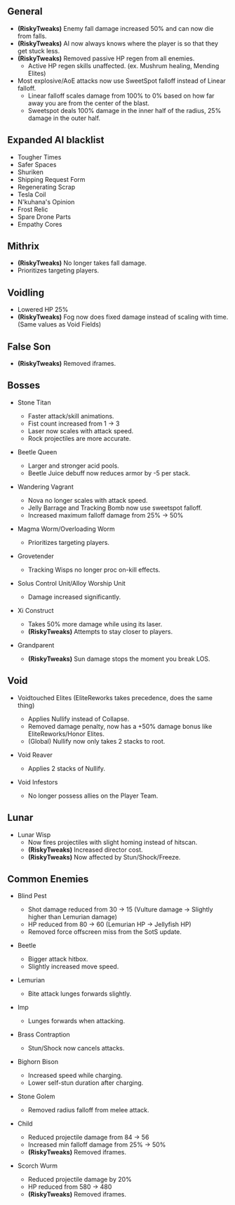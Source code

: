 ## General

- **(RiskyTweaks)** Enemy fall damage increased 50% and can now die from falls.
- **(RiskyTweaks)** AI now always knows where the player is so that they get stuck less.
- **(RiskyTweaks)** Removed passive HP regen from all enemies.
	- Active HP regen skills unaffected. (ex. Mushrum healing, Mending Elites)
- Most explosive/AoE attacks now use SweetSpot falloff instead of Linear falloff.
	- Linear falloff scales damage from 100% to 0% based on how far away you are from the center of the blast.
	- Sweetspot deals 100% damage in the inner half of the radius, 25% damage in the outer half.

## Expanded AI blacklist

- Tougher Times
- Safer Spaces
- Shuriken
- Shipping Request Form
- Regenerating Scrap
- Tesla Coil
- N'kuhana's Opinion
- Frost Relic
- Spare Drone Parts
- Empathy Cores

## Mithrix

- **(RiskyTweaks)** No longer takes fall damage.
- Prioritizes targeting players.
	
## Voidling

- Lowered HP 25%
- **(RiskyTweaks)** Fog now does fixed damage instead of scaling with time. (Same values as Void Fields)

## False Son

- **(RiskyTweaks)** Removed iframes.

## Bosses

- Stone Titan
	- Faster attack/skill animations.
	- Fist count increased from 1 -> 3
	- Laser now scales with attack speed.
	- Rock projectiles are more accurate.
	
- Beetle Queen
	- Larger and stronger acid pools.
	- Beetle Juice debuff now reduces armor by -5 per stack.
	
- Wandering Vagrant
	- Nova no longer scales with attack speed.
	- Jelly Barrage and Tracking Bomb now use sweetspot falloff.
	- Increased maximum falloff damage from 25% -> 50%
	
- Magma Worm/Overloading Worm
	- Prioritizes targeting players.
	
- Grovetender
	- Tracking Wisps no longer proc on-kill effects.
	
- Solus Control Unit/Alloy Worship Unit
	- Damage increased significantly.
	
- Xi Construct
	- Takes 50% more damage while using its laser.
	- **(RiskyTweaks)** Attempts to stay closer to players.
	
- Grandparent
	- **(RiskyTweaks)** Sun damage stops the moment you break LOS.

## Void

- Voidtouched Elites (EliteReworks takes precedence, does the same thing)
	- Applies Nullify instead of Collapse.
	- Removed damage penalty, now has a +50% damage bonus like EliteReworks/Honor Elites.
	- (Global) Nullify now only takes 2 stacks to root.
	
- Void Reaver
	- Applies 2 stacks of Nullify.
	
- Void Infestors
	- No longer possess allies on the Player Team.
	
## Lunar

- Lunar Wisp
	- Now fires projectiles with slight homing instead of hitscan.
	- **(RiskyTweaks)** Increased director cost.
	- **(RiskyTweaks)** Now affected by Stun/Shock/Freeze.
	
## Common Enemies

- Blind Pest
	- Shot damage reduced from 30 -> 15 (Vulture damage -> Slightly higher than Lemurian damage)
	- HP reduced from 80 -> 60 (Lemurian HP -> Jellyfish HP)
	- Removed force offscreen miss from the SotS update.
	
- Beetle
	- Bigger attack hitbox.
	- Slightly increased move speed.
	
- Lemurian
	- Bite attack lunges forwards slightly.
	
- Imp
	- Lunges forwards when attacking.
	
- Brass Contraption
	- Stun/Shock now cancels attacks.
	
- Bighorn Bison
	- Increased speed while charging.
	- Lower self-stun duration after charging.
	
- Stone Golem
	- Removed radius falloff from melee attack.

- Child
	- Reduced projectile damage from 84 -> 56
	- Increased min falloff damage from 25% -> 50%
	- **(RiskyTweaks)** Removed iframes.

- Scorch Wurm
	- Reduced projectile damage by 20%
	- HP reduced from 580 -> 480
	- **(RiskyTweaks)** Removed iframes.